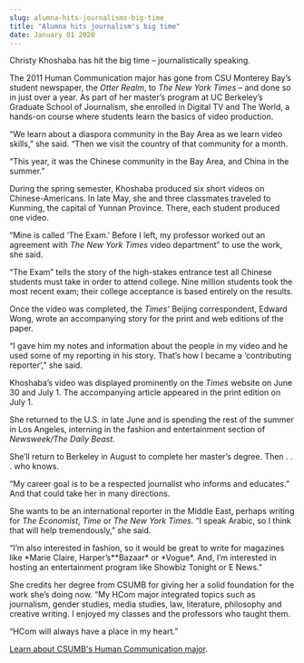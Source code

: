 ```yaml
---
slug: alumna-hits-journalisms-big-time
title: "Alumna hits journalism's big time"
date: January 01 2020
---
```


 
<p>Christy Khoshaba has hit the big time – journalistically speaking.</p>
<p>
  The 2011 Human Communication major has gone from CSU Monterey Bay’s student
  newspaper, the <em>Otter Realm</em>, to <em>The New York Times</em> – and done
  so in just over a year. As part of her master’s program at UC Berkeley’s
  Graduate School of Journalism, she enrolled in Digital TV and The World, a
  hands-on course where students learn the basics of video production.
</p>
<p>
  “We learn about a diaspora community in the Bay Area as we learn video
  skills,” she said. “Then we visit the country of that community for a month.
</p>
<p>
  “This year, it was the Chinese community in the Bay Area, and China in the
  summer.”
</p>
<p>
  During the spring semester, Khoshaba produced six short videos on
  Chinese-Americans. In late May, she and three classmates traveled to Kunming,
  the capital of Yunnan Province. There, each student produced one video.
</p>
<p>
  “Mine is called ‘The Exam.’ Before I left, my professor worked out an
  agreement with <em>The New York Times</em> video department” to use the work,
  she said.
</p>
<p>
  “The Exam” tells the story of the high-stakes entrance test all Chinese
  students must take in order to attend college. Nine million students took the
  most recent exam; their college acceptance is based entirely on the results.
</p>
<p>
  Once the video was completed, the <em>Times’</em> Beijing correspondent,
  Edward Wong, wrote an accompanying story for the print and web editions of the
  paper.
</p>
<p>
  “I gave him my notes and information about the people in my video and he used
  some of my reporting in his story. That’s how I became a ‘contributing
  reporter’,” she said.
</p>
<p>
  Khoshaba’s video was displayed prominently on the <em>Times</em> website on
  June 30 and July 1. The accompanying article appeared in the print edition on
  July 1.
</p>
<p>
  She returned to the U.S. in late June and is spending the rest of the summer
  in Los Angeles, interning in the fashion and entertainment section of
  <em>Newsweek/The Daily Beast.</em>
</p>
<p>
  She’ll return to Berkeley in August to complete her master’s degree. Then . .
  . who knows.
</p>
<p>
  “My career goal is to be a respected journalist who informs and educates.” And
  that could take her in many directions.
</p>
<p>
  She wants to be an international reporter in the Middle East, perhaps writing
  for <em>The Economist</em>, <em>Time</em> or <em>The New York Times</em>. “I
  speak Arabic, so I think that will help tremendously,” she said.
</p>
<p>
  “I’m also interested in fashion, so it would be great to write for magazines
  like *Marie Claire, Harper’s**Bazaar* or *Vogue*. And, I’m interested in
  hosting an entertainment program like Showbiz Tonight or E News.”
</p>
<p>
  She credits her degree from CSUMB for giving her a solid foundation for the
  work she’s doing now. “My HCom major integrated topics such as journalism,
  gender studies, media studies, law, literature, philosophy and creative
  writing. I enjoyed my classes and the professors who taught them.
</p>
<p>“HCom will always have a place in my heart.”</p>
<p>
  <a href="https://csumb.edu/search/redirect/11312?searchterm=HCom"
    >Learn about CSUMB's Human Communication major</a
  >.
</p>
 
